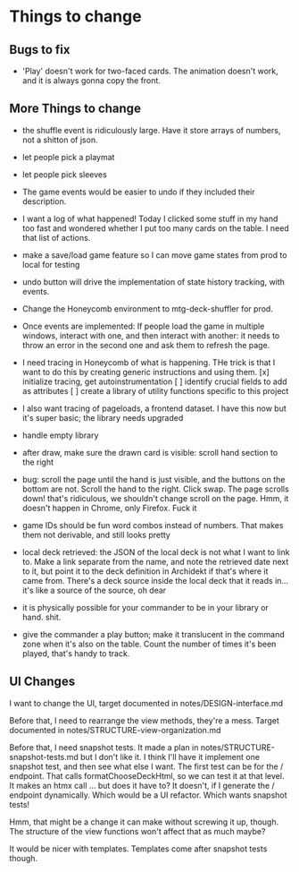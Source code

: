 # Things to change

## Bugs to fix

- 'Play' doesn't work for two-faced cards. The animation doesn't work, and it is always gonna copy the front.

## More Things to change  

- the shuffle event is ridiculously large. Have it store arrays of numbers, not a shitton of json.

- let people pick a playmat

- let people pick sleeves

- The game events would be easier to undo if they included their description.

- I want a log of what happened! Today I clicked some stuff in my hand too fast and wondered whether I put too many cards on the table. I need that list of actions.

- make a save/load game feature so I can move game states from prod to local for testing

- undo button will drive the implementation of state history tracking, with events.

- Change the Honeycomb environment to mtg-deck-shuffler for prod.

- Once events are implemented: If people load the game in multiple windows, interact with one, and then interact with another: it needs to throw an error in the second one and ask them to refresh the page.

- I need tracing in Honeycomb of what is happening. THe trick is that I want to do this by creating generic instructions and using them.
  [x] initialize tracing, get autoinstrumentation
  [ ] identify crucial fields to add as attributes
  [ ] create a library of utility functions specific to this project

- I also want tracing of pageloads, a frontend dataset. I have this now but it's super basic; the library needs upgraded

- handle empty library

- after draw, make sure the drawn card is visible: scroll hand section to the right

- bug: scroll the page until the hand is just visible, and the buttons on the bottom are not. Scroll the hand to the right. Click swap. The page scrolls down! that's ridiculous, we shouldn't change scroll on the page. Hmm, it doesn't happen in Chrome, only Firefox. Fuck it

- game IDs should be fun word combos instead of numbers. That makes them not derivable, and still looks pretty

- local deck retrieved: the JSON of the local deck is not what I want to link to. Make a link separate from the name, and note the retrieved date next to it, but point it to the deck definition in Archidekt if that's where it came from. There's a deck source inside the local deck that it reads in... it's like a source of the source, oh dear

- it is physically possible for your commander to be in your library or hand. shit.

- give the commander a play button; make it translucent in the command zone when it's also on the table. Count the number of times it's been played, that's handy to track.

## UI Changes

I want to change the UI, target documented in notes/DESIGN-interface.md

Before that, I need to rearrange the view methods, they're a mess. Target documented in notes/STRUCTURE-view-organization.md

Before that, I need snapshot tests. It made a plan in notes/STRUCTURE-snapshot-tests.md but I don't like it. I think I'll have it implement one snapshot test, and then see what else I want.
The first test can be for the / endpoint. That calls formatChooseDeckHtml, so we can test it at that level. It makes an htmx call ... but does it have to? It doesn't, if I generate the / endpoint dynamically. Which would be a UI refactor. Which wants snapshot tests!

Hmm, that might be a change it can make without screwing it up, though. The structure of the view functions won't affect that as much maybe?

It would be nicer with templates. Templates come after snapshot tests though.
